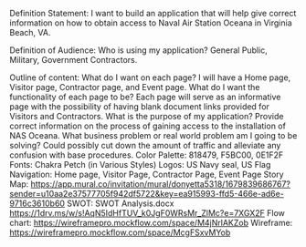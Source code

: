 Definition Statement:
I want to build an application that will help give correct information on how to obtain access to Naval Air Station Oceana in Virginia Beach, VA.

Definition of Audience:
Who is using my application? General Public, Military, Government Contractors.

Outline of content:
What do I want on each page? I will have a Home page, Visitor page, Contractor page, and Event page.
What do I want the functionality of each page to be? Each page will serve as an informative page with the possibility of having blank document links provided for Visitors and Contractors.
What is the purpose of my application? Provide correct information on the process of gaining access to the installation of NAS Oceana.
What business problem or real world problem am I going to be solving? Could possibly cut down the amount of traffic and alleviate any confusion with base procedures.
Color Palette: 818479, F5BC00, 0E1F2F
Fonts: Chakra Petch (in Various Styles)
Logos: US Navy seal, US Flag
Navigation: Home page, Visitor Page, Contractor Page, Event Page
Story Map: https://app.mural.co/invitation/mural/donyetta5318/1679839686767?sender=u10aa2e37577705f942df5722&key=ea915993-ffd5-466e-ad6e-9716c3610b60
SWOT: SWOT Analysis.docx https://1drv.ms/w/s!AqN5IdHfTUV_k0JgF0WRsMr_ZlMc?e=7XGX2F
Flow chart: https://wireframepro.mockflow.com/space/M4jNrlAKZob
Wireframe:  https://wireframepro.mockflow.com/space/McgFSxvMYob

